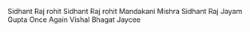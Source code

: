 Sidhant Raj rohit 
Sidhant Raj 
rohit 
Mandakani Mishra
Sidhant Raj
Jayam Gupta
Once Again
Vishal Bhagat
Jaycee